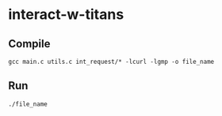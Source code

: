 # interact-w-titans

## Compile
`gcc main.c utils.c int_request/* -lcurl -lgmp -o file_name`

## Run
`./file_name`
